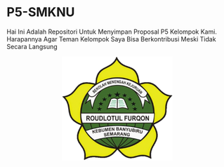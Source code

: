 # P5-SMKNU
Hai Ini Adalah Repositori Untuk Menyimpan Proposal P5 Kelompok Kami. Harapannya Agar Teman Kelompok Saya Bisa Berkontribusi Meski Tidak Secara Langsung
<br>
<style>
    img{
        width:50%;
        height:50%;
        position:relative;
        left:50%;
        transform:translateX(-50%);
    }
</style>
<img src="logo-smk.png">
